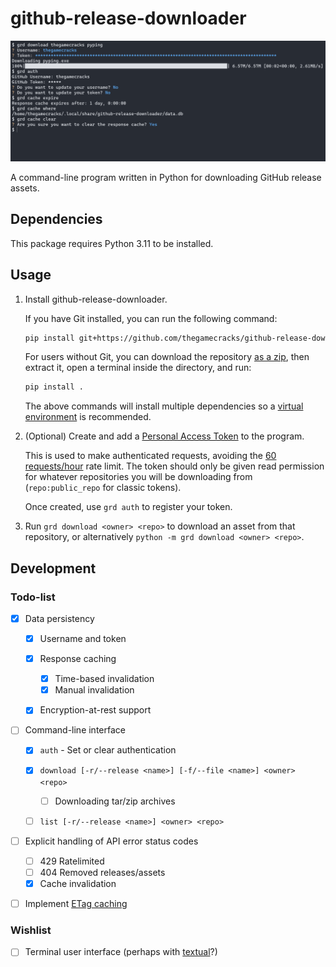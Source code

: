 # github-release-downloader

![A demonstration of the program in bash](/images/demo-2023-03-15.png)

A command-line program written in Python for downloading GitHub release assets.

## Dependencies

This package requires Python 3.11 to be installed.

## Usage

1. Install github-release-downloader.

   If you have Git installed, you can run the following command:

   ```sh
   pip install git+https://github.com/thegamecracks/github-release-downloader
   ```

   For users without Git, you can download the repository [as a zip], then
   extract it, open a terminal inside the directory, and run:

   ```sh
   pip install .
   ```

   The above commands will install multiple dependencies
   so a [virtual environment] is recommended.

2. (Optional) Create and add a [Personal Access Token] to the program.

   This is used to make authenticated requests, avoiding the [60 requests/hour]
   rate limit. The token should only be given read permission for whatever
   repositories you will be downloading from (`repo:public_repo` for classic tokens).

   Once created, use `grd auth` to register your token.

3. Run `grd download <owner> <repo>` to download an asset from that repository,
   or alternatively `python -m grd download <owner> <repo>`.

[Personal Access Token]: https://github.com/settings/tokens
[60 requests/hour]: https://docs.github.com/en/rest/overview/resources-in-the-rest-api#rate-limiting
[as a zip]: https://github.com/thegamecracks/github-release-downloader/archive/refs/heads/main.zip
[virtual environment]: https://docs.python.org/3/library/venv.html

## Development

### Todo-list

- [X] Data persistency

    - [X] Username and token
    - [X] Response caching

        - [X] Time-based invalidation
        - [X] Manual invalidation

    - [X] Encryption-at-rest support

- [ ] Command-line interface

    - [X] `auth` - Set or clear authentication
    - [X] `download [-r/--release <name>] [-f/--file <name>] <owner> <repo>`

        - [ ] Downloading tar/zip archives

    - [ ] `list [-r/--release <name>] <owner> <repo>`

- [ ] Explicit handling of API error status codes

    - [ ] 429 Ratelimited
    - [ ] 404 Removed releases/assets
    - [X] Cache invalidation

- [ ] Implement [ETag caching](https://docs.github.com/en/rest/overview/resources-in-the-rest-api#conditional-requests)

### Wishlist

- [ ] Terminal user interface (perhaps with [textual]?)

[textual]: https://github.com/Textualize/textual
